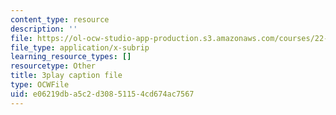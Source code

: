 ```yaml
---
content_type: resource
description: ''
file: https://ol-ocw-studio-app-production.s3.amazonaws.com/courses/22-01-introduction-to-nuclear-engineering-and-ionizing-radiation-fall-2016/e06219dba5c2d30851154cd674ac7567_kJu5qVfSphw.srt
file_type: application/x-subrip
learning_resource_types: []
resourcetype: Other
title: 3play caption file
type: OCWFile
uid: e06219db-a5c2-d308-5115-4cd674ac7567
---
```

